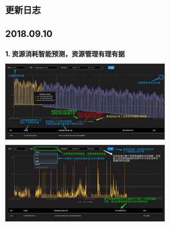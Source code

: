 # **更新日志**

# 2018.09.10

## 1. 资源消耗智能预测，资源管理有理有据

![](/part5/images/0910_predict01.jpeg)

![](/part5/images/0910_predict02.jpeg)

